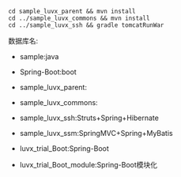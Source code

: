 


```
cd sample_luvx_parent && mvn install
cd ../sample_luvx_commons && mvn install
cd ../sample_luvx_ssh && gradle tomcatRunWar
```
数据库名:
* sample:java
* Spring-Boot:boot


* sample_luvx_parent:
* sample_luvx_commons:
* sample_luvx_ssh:Struts+Spring+Hibernate
* sample_luvx_ssm:SpringMVC+Spring+MyBatis

* luvx_trial_Boot:Spring-Boot
* luvx_trial_Boot_module:Spring-Boot模块化